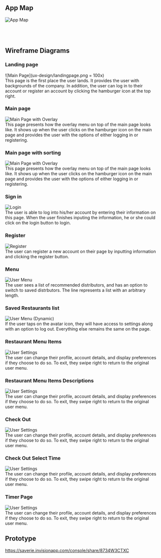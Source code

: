## App Map
![App Map](ux-design/appmap.png) <br/>
<br/>
<br/>
<br/>

## Wireframe Diagrams

### Landing page
![Main Page](ux-design/landingpage.png = 100x) <br/>
This page is the first place the user lands. It provides the user with backgrounds of the company. In addition, 
the user can log in to their account or register an account by clicking the hamburger icon at the top right. 

### Main page
![Main Page with Overlay](ux-design/mainpage1.png) <br/>
This page presents how the overlay menu on top of the main page looks like. It shows up when the user clicks on the hamburger icon on the main page and provides the user with the options of either logging in or registering. 

### Main page with sorting
![Main Page with Overlay](ux-design/mainpage2.png) <br/>
This page presents how the overlay menu on top of the main page looks like. It shows up when the user clicks on the hamburger icon on the main page and provides the user with the options of either logging in or registering. 

### Sign in 
![Login](ux-design/signin.png) <br/>
The user is able to log into his/her account by entering their information on this page. When the user finishes inputing the information, he or she could click on the login button to login. 

### Register 
![Register](ux-design/register.png) <br/>
The user can register a new account on their page by inputting information and clicking the register button. 

### Menu
![User Menu](ux-design/usermenu.png) <br/>
The user sees a list of recommended distributors, and has an option to switch to saved distrbutors. The line represents a list with an arbitrary length.

### Saved Restaurants list
![User Menu (Dynamic)](ux-design/restaurants.png) <br/>
If the user taps on the avatar icon, they will have access to settings along with an option to log out. Everything else remains the same on the page.

### Restaurant Menu Items
![User Settings](ux-design/menuitems.png) <br/>
The user can change their profile, account details, and display preferences if they choose to do so. To exit, they swipe right to return to the original user menu.

### Restaurant Menu Items Descriptions
![User Settings](ux-design/menuitems2.png) <br/>
The user can change their profile, account details, and display preferences if they choose to do so. To exit, they swipe right to return to the original user menu.

### Check Out
![User Settings](ux-design/checkout.png) <br/>
The user can change their profile, account details, and display preferences if they choose to do so. To exit, they swipe right to return to the original user menu.

### Check Out Select Time
![User Settings](ux-design/checkout2.png) <br/>
The user can change their profile, account details, and display preferences if they choose to do so. To exit, they swipe right to return to the original user menu.

### Timer Page
![User Settings](ux-design/timer.png) <br/>
The user can change their profile, account details, and display preferences if they choose to do so. To exit, they swipe right to return to the original user menu.

## Prototype 
https://saverie.invisionapp.com/console/share/8734W3CTXC
